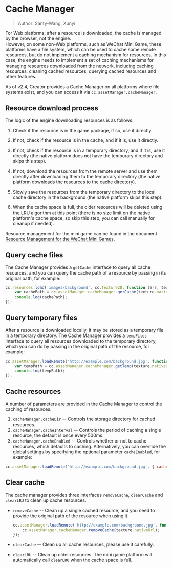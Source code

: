 # Cache Manager

> Author: Santy-Wang, Xunyi

For Web platforms, after a resource is downloaded, the cache is managed by the browser, not the engine.<br>
However, on some non-Web platforms, such as WeChat Mini Game, these platforms have a file system, which can be used to cache some remote resources, but do not implement a caching mechanism for resources. In this case, the engine needs to implement a set of caching mechanisms for managing resources downloaded from the network, including caching resources, cleaning cached resources, querying cached resources and other features.

As of v2.4, Creator provides a Cache Manager on all platforms where file systems exist, and you can access it via `cc.assetManager.cacheManager`.

## Resource download process

The logic of the engine downloading resources is as follows:

1. Check if the resource is in the game package, if so, use it directly.

2. If not, check if the resource is in the cache, and if it is, use it directly.

3. If not, check if the resource is in a temporary directory, and if it is, use it directly (the native platform does not have the temporary directory and skips this step).

4. If not, download the resources from the remote server and use them directly after downloading them to the temporary directory (the native platform downloads the resources to the cache directory).

5. Slowly save the resources from the temporary directory to the local cache directory in the background (the native platform skips this step).

6. When the cache space is full, the older resources will be deleted using the LRU algorithm at this point (there is no size limit on the native platform's cache space, so skip this step, you can call manually for cleanup if needed).

Resource management for the mini game can be found in the document [Resource Management for the WeChat Mini Games](../publish/publish-wechatgame.md#resource-management-for-the-wechat-mini-games).

## Query cache files

The Cache Manager provides a `getCache` interface to query all cache resources, and you can query the cache path of a resource by passing in its original path, for example:

```js
cc.resources.load('images/background', cc.Texture2D, function (err, texture) {
    var cachePath = cc.assetManager.cacheManager.getCache(texture.nativeUrl);
    console.log(cachePath);
});
```

## Query temporary files

After a resource is downloaded locally, it may be stored as a temporary file in a temporary directory. The Cache Manager provides a `tempFiles` interface to query all resources downloaded to the temporary directory, which you can do by passing in the original path of the resource, for example:

```js
cc.assetManager.loadRemote('http://example.com/background.jpg', function (err, texture) {
    var tempPath = cc.assetManager.cacheManager.getTemp(texture.nativeUrl);
    console.log(tempPath);
});
```

## Cache resources

A number of parameters are provided in the Cache Manager to control the caching of resources.

1. `cacheManager.cacheDir` -- Controls the storage directory for cached resources.
2. `cacheManager.cacheInterval` -- Controls the period of caching a single resource, the default is once every 500ms.
3. `cacheManager.cacheEnabled` -- Controls whether or not to cache resources, which defaults to caching. Alternatively, you can override the global settings by specifying the optional parameter `cacheEnabled`, for example:

  ```js
  cc.assetManager.loadRemote('http://example.com/background.jpg', { cacheEnabled: true }, callback);
  ```

## Clear cache

The cache manager provides three interfaces `removeCache`, `clearCache` and `clearLRU` to clean up cache resources.

- `removeCache` -- Clean up a single cached resource, and you need to provide the original path of the resource when using it.
  
  ```js
  cc.assetManager.loadRemote('http://example.com/background.jpg', function (err, texture) {
      cc.assetManager.cacheManager.removeCache(texture.nativeUrl);
  });
  ```

- `clearCache` -- Clean up all cache resources, please use it carefully.
- `clearLRU` -- Clean up older resources. The mini game platform will automatically call `clearLRU` when the cache space is full.

